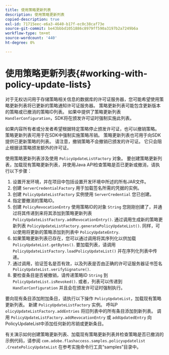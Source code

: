 ```yaml
---
title: 使用策略更新列表
description: 使用策略更新列表
copied-description: true
exl-id: 71715eec-e6a3-4640-b17f-ec0c38caf73e
source-git-commit: be43bbbd1051886c8979ff590a3197b2a7249b6a
workflow-type: tm+mt
source-wordcount: '440'
ht-degree: 0%

---
```


# 使用策略更新列表{#working-with-policy-update-lists}

对于无权访问用于存储策略相关信息的数据库的许可证服务器，您可能希望使用策略更新列表将已更新的策略通知许可证服务器。 策略更新列表可能包含更新版本的策略或已撤消的策略ID列表。 如果中提供了策略更新列表 `HandlerConfiguration`，SDK将在颁发许可证时强制实施此列表。

如果内容所有者或分发者希望根据特定策略停止颁发许可证，也可以撤销策略。 策略更新列表可用于在SDK中强制实施策略吊销。 策略更新列表也可用于向SDK提供已更新策略的列表。 请注意，撤销策略不会撤销已颁发的许可证。 它只会阻止根据该策略颁发额外的许可证。

使用策略更新列表涉及使用 `PolicyUpdateListFactory` 对象。 要创建策略更新列表，加载现有策略更新列表，并使用Java API检查策略是否已更新或撤消，请执行以下步骤：

1. 设置开发环境，并在项目中包括设置开发环境中所述的所有JAR文件。
1. 创建 `ServerCredentialFactory` 用于加载签名所需的凭据的实例。
1. 创建 `PolicyUpdateListFactory` 实例使用 `ServerCredential` 您已创建。
1. 指定要撤消的策略ID。
1. 创建 `PolicyRevocationEntry` 使用策略ID的对象 `String` 您刚刚创建了，并通过将其传递到来将其添加到策略更新列表 `PolicyUpdateListFactory.addRevocationEntry()`. 通过调用生成新的策略更新列表 `PolicyUpdateListFactory.generatePolicyUpdateList()`. 同样，可以使用将更新的策略添加到列表中 `PolicyUpdateEntry`.
1. 如果策略更新列表已存在，您可以通过调用将其序列化以供加载 `PolicyUpdateList.getBytes()`. 要加载列表，请调用 `PolicyUpdateListFactory.loadPolicyUpdateList()` 并在序列化列表中传递。
1. 通过调用，验证签名是否有效，以及列表是否由正确的许可证服务器证书签名 `PolicyUpdateList.verifySignature()`.
1. 要检查条目是否被撤销，请传递策略ID `String` 到 `PolicyUpdateList.isRevoked()`. 或者，列表可以传递到 `HandlerConfiguration` 并且会在颁发许可证时强制执行。

要向现有条目添加附加条目，请执行以下操作 `PolicyUpdateList`，加载现有策略更新列表。 新建 `PolicyUpdateListFactory` 实例。 呼叫P `olicyUpdateListFactory.addEntries` 将旧列表中的所有条目添加到新列表。 调用 `PolicyUpdateListFactory.addRevocationEntry` 或 `addUpdatedEntry` 向PolicyUpdateList中添加任何新的吊销或更新条目。

有关演示如何创建策略更新列表、加载现有策略更新列表并检查策略是否已撤消的示例代码，请参阅 `com.adobe.flashaccess.samples.policyupdatelist` `.CreatePolicyUpdateList` 在参考实施命令行工具“samples”目录中。
